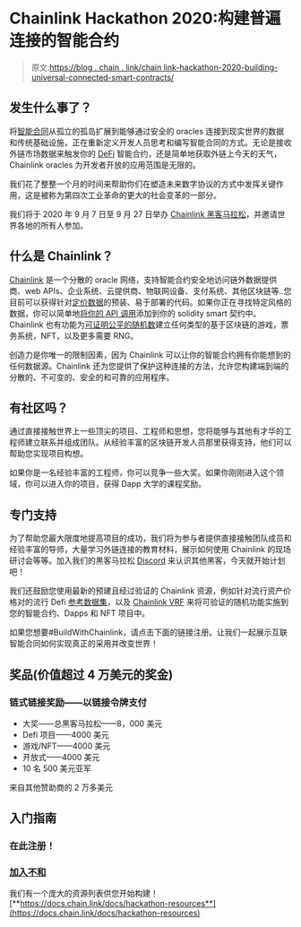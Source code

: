 # Chainlink Hackathon 2020:构建普遍连接的智能合约

> 原文:[https://blog . chain . link/chain link-hackathon-2020-building-universal-connected-smart-contracts/](https://blog.chain.link/chainlink-hackathon-2020-building-universally-connected-smart-contracts/)



## 发生什么事了？

将[智能合同](https://chain.link/education/smart-contracts)从孤立的孤岛扩展到能够通过安全的 oracles 连接到现实世界的数据和传统基础设施，正在重新定义开发人员思考和编写智能合同的方式。无论是接收外链市场数据来触发你的 [DeFi](https://chain.link/education/defi) 智能合约，还是简单地获取外链上今天的天气，Chainlink oracles 为开发者开放的应用范围是无限的。

我们花了整整一个月的时间来帮助你们在塑造未来数字协议的方式中发挥关键作用，这是被称为第四次工业革命的更大的社会变革的一部分。

我们将于 2020 年 9 月 7 日至 9 月 27 日举办 [Chainlink 黑客马拉松](https://hack.chain.link/)，并邀请世界各地的所有人参加。

## 什么是 Chainlink？

[Chainlink](https://chain.link/) 是一个分散的 oracle 网络，支持智能合约安全地访问链外数据提供商、web APIs、企业系统、云提供商、物联网设备、支付系统、其他区块链等..您目前可以获得针对[定价数据](https://feeds.chain.link/)的预装、易于部署的代码。如果你正在寻找特定风格的数据，你可以简单地[将你的 API 调用](https://docs.chain.link/docs/request-and-receive-data)添加到你的 solidity smart 契约中。Chainlink 也有功能为[可证明公平的随机数](https://docs.chain.link/docs/chainlink-vrf)建立任何类型的基于区块链的游戏，票务系统，NFT，以及更多需要 RNG。

创造力是你唯一的限制因素，因为 Chainlink 可以让你的智能合约拥有你能想到的任何数据源。Chainlink 还为您提供了保护这种连接的方法，允许您构建端到端的分散的、不可变的、安全的和可靠的应用程序。

## 有社区吗？

通过直接接触世界上一些顶尖的项目、工程师和思想，您将能够与其他有才华的工程师建立联系并组成团队。从经验丰富的区块链开发人员那里获得支持，他们可以帮助您实现项目构想。

如果你是一名经验丰富的工程师，你可以竞争一些大奖。如果你刚刚进入这个领域，你可以进入你的项目，获得 Dapp 大学的课程奖励。

## 专门支持

为了帮助您最大限度地提高项目的成功，我们将为参与者提供直接接触团队成员和经验丰富的导师，大量学习外链连接的教育材料，展示如何使用 Chainlink 的现场研讨会等等。加入我们的黑客马拉松 [Discord](https://discord.gg/h3AvTHj) 来认识其他黑客，今天就开始计划吧！

我们还鼓励您使用最新的预建且经过验证的 Chainlink 资源，例如针对流行资产价格对的流行 Defi [参考数据集](https://feeds.chain.link/)，以及 [Chainlink VRF](https://docs.chain.link/docs/chainlink-vrf) 来将可验证的随机功能实施到您的智能合约、Dapps 和 NFT 项目中。

如果您想要#BuildWithChainlink，请点击下面的链接注册。让我们一起展示互联智能合同如何实现真正的采用并改变世界！

## **奖品(价值超过 4 万美元的奖金)**

### **链式链接奖励——以链接令牌支付**

*   大奖——总黑客马拉松——8，000 美元
*   Defi 项目——4000 美元
*   游戏/NFT——4000 美元
*   开放式——4000 美元
*   10 名 500 美元亚军

来自其他赞助商的 2 万多美元

## 入门指南

### 在此注册！

### [加入不和](https://discord.gg/h3AvTHj)

我们有一个庞大的资源列表供您开始构建！[**https://docs.chain.link/docs/hackathon-resources**](https://docs.chain.link/docs/hackathon-resources)

